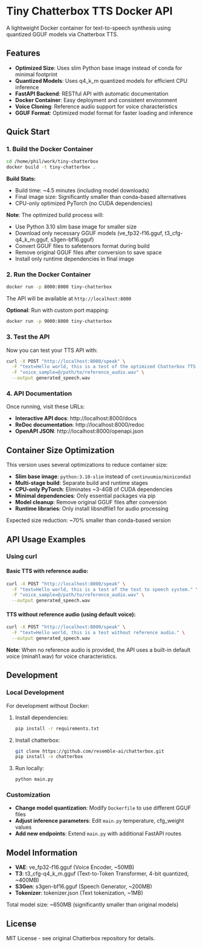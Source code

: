 # Tiny Chatterbox TTS Docker API

A lightweight Docker container for text-to-speech synthesis using quantized GGUF models via Chatterbox TTS.

## Features

- **Optimized Size**: Uses slim Python base image instead of conda for minimal footprint
- **Quantized Models**: Uses q4_k_m quantized models for efficient CPU inference
- **FastAPI Backend**: RESTful API with automatic documentation
- **Docker Container**: Easy deployment and consistent environment
- **Voice Cloning**: Reference audio support for voice characteristics
- **GGUF Format**: Optimized model format for faster loading and inference

## Quick Start

### 1. Build the Docker Container

```bash
cd /home/phil/work/tiny-chatterbox
docker build -t tiny-chatterbox .
```

**Build Stats:**
- Build time: ~4.5 minutes (including model downloads)
- Final image size: Significantly smaller than conda-based alternatives
- CPU-only optimized PyTorch (no CUDA dependencies)

**Note**: The optimized build process will:
- Use Python 3.10 slim base image for smaller size
- Download only necessary GGUF models (ve_fp32-f16.gguf, t3_cfg-q4_k_m.gguf, s3gen-bf16.gguf)
- Convert GGUF files to safetensors format during build
- Remove original GGUF files after conversion to save space
- Install only runtime dependencies in final image

### 2. Run the Docker Container

```bash
docker run -p 8000:8000 tiny-chatterbox
```

The API will be available at `http://localhost:8000`

**Optional**: Run with custom port mapping:
```bash
docker run -p 9000:8000 tiny-chatterbox
```

### 3. Test the API

Now you can test your TTS API with:

```bash
curl -X POST "http://localhost:8000/speak" \
  -F "text=Hello world, this is a test of the optimized Chatterbox TTS system." \
  -F "voice_sample=@/path/to/reference_audio.wav" \
  --output generated_speech.wav
```

### 4. API Documentation

Once running, visit these URLs:
- **Interactive API docs**: http://localhost:8000/docs
- **ReDoc documentation**: http://localhost:8000/redoc
- **OpenAPI JSON**: http://localhost:8000/openapi.json

## Container Size Optimization

This version uses several optimizations to reduce container size:

- **Slim base image**: `python:3.10-slim` instead of `continuumio/miniconda3`
- **Multi-stage build**: Separate build and runtime stages
- **CPU-only PyTorch**: Eliminates ~3-4GB of CUDA dependencies
- **Minimal dependencies**: Only essential packages via pip
- **Model cleanup**: Remove original GGUF files after conversion
- **Runtime libraries**: Only install libsndfile1 for audio processing

Expected size reduction: ~70% smaller than conda-based version

## API Usage Examples

### Using curl

#### Basic TTS with reference audio:

```bash
curl -X POST "http://localhost:8000/speak" \
  -F "text=Hello world, this is a test of the text to speech system." \
  -F "voice_sample=@/path/to/reference_audio.wav" \
  --output generated_speech.wav
```

#### TTS without reference audio (using default voice):

```bash
curl -X POST "http://localhost:8000/speak" \
  -F "text=Hello world, this is a test without reference audio." \
  --output generated_speech.wav
```

**Note**: When no reference audio is provided, the API uses a built-in default voice (minah1.wav) for voice characteristics.

## Development

### Local Development

For development without Docker:

1. Install dependencies:
   ```bash
   pip install -r requirements.txt
   ```

2. Install chatterbox:
   ```bash
   git clone https://github.com/resemble-ai/chatterbox.git
   pip install -e chatterbox
   ```

3. Run locally:
   ```bash
   python main.py
   ```

### Customization

- **Change model quantization**: Modify `Dockerfile` to use different GGUF files
- **Adjust inference parameters**: Edit `main.py` temperature, cfg_weight values
- **Add new endpoints**: Extend `main.py` with additional FastAPI routes

## Model Information

- **VAE**: ve_fp32-f16.gguf (Voice Encoder, ~50MB)
- **T3**: t3_cfg-q4_k_m.gguf (Text-to-Token Transformer, 4-bit quantized, ~400MB)
- **S3Gen**: s3gen-bf16.gguf (Speech Generator, ~200MB)
- **Tokenizer**: tokenizer.json (Text tokenization, ~1MB)

Total model size: ~650MB (significantly smaller than original models)

## License

MIT License - see original Chatterbox repository for details.
